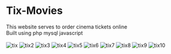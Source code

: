 # Tix-Movies
This website serves to order cinema tickets online <br>
Built using php mysql javascript <br><br>
![tix](https://user-images.githubusercontent.com/80236079/167539522-4f70fac9-8366-40dc-bff4-9107c32e4bcc.JPG)
![tix2](https://user-images.githubusercontent.com/80236079/167539529-ad8af9df-4695-415e-958f-131a6a55db84.JPG)
![tix3](https://user-images.githubusercontent.com/80236079/167539547-5988bb2d-782f-4dc1-85ce-56343c3cc99a.JPG)
![tix4](https://user-images.githubusercontent.com/80236079/167539551-96a65de7-31a9-47f3-ad39-16750f06e647.JPG)
![tix5](https://user-images.githubusercontent.com/80236079/167539555-82213a15-4596-4b76-91de-e9606e2eb8e5.JPG)
![tix6](https://user-images.githubusercontent.com/80236079/167539557-347a3bee-c5e9-4ea4-8562-e7deb0083391.JPG)
![tix7](https://user-images.githubusercontent.com/80236079/167539559-a7cc757c-b294-4327-a651-ef9ea20e2121.JPG)
![tix8](https://user-images.githubusercontent.com/80236079/167539562-e0c1be90-acd3-4b49-9f7e-48241f9658fa.JPG)
![tix9](https://user-images.githubusercontent.com/80236079/167539567-05c6f8d5-ba35-4c47-8385-37860ff6501e.JPG)
![tix10](https://user-images.githubusercontent.com/80236079/167539570-99538589-45e5-4a28-9415-a227af6ffe85.JPG)
